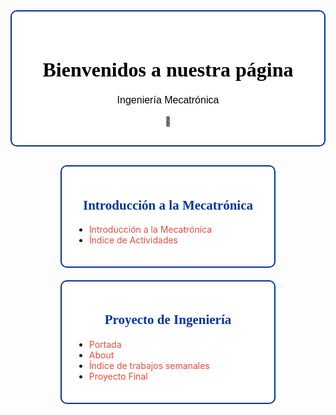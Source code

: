 <!-- Encabezado principal con fondo blanco y contorno azul -->
<div style="text-align:center; padding:30px; background:white; border:2px solid #0033A0; border-radius:10px; margin-bottom:30px;">
  <h1 style="font-family:Georgia; font-size:32px; font-weight:900; color:#000;">Bienvenidos a nuestra página</h1>
  <p style="font-family:Verdana, sans-serif; font-size:16px; margin-top:5px; color:#000;">Ingeniería Mecatrónica</p>
  🤖
</div>

<!-- Contenedor de tarjetas simplificado con solo contorno azul -->
<div style="display:flex; flex-wrap:wrap; justify-content:center; gap:20px;">

  <!-- Tarjeta 1: Introducción a la Mecatrónica -->
  <div style="border:2px solid #0033A0; border-radius:10px; padding:20px; width:300px; background:white;">
    <h2 style="color:#0033A0; font-family:Georgia; text-align:center;"> Introducción a la Mecatrónica</h2>
    <ul>
      <li> <a href="https://adrian-623.github.io/PortafolioA/Ing_Mecatronica/Introducci%C3%B3n_a_la_mecatr%C3%B3nica/Introduccion_a_la_Mecatroncia/" style="color:#E74C3C; text-decoration:none;">Introducción a la Mecatrónica</a></li>
      <li> <a href="https://adrian-623.github.io/PortafolioA/Ing_Mecatronica/Introducci%C3%B3n_a_la_mecatr%C3%B3nica/Actividades/1%20Indice/" style="color:#E74C3C; text-decoration:none;">Índice de Actividades</a></li>
    </ul>
  </div>

  <!-- Tarjeta 2: Proyecto de Ingeniería -->
  <div style="border:2px solid #0033A0; border-radius:10px; padding:20px; width:300px; background:white;">
    <h2 style="color:#0033A0; font-family:Georgia; text-align:center;">Proyecto de Ingeniería</h2>
    <ul>
    <li> <a href="https://adrian-623.github.io/PortafolioA/Ing_Mecatronica/Proyecto%20de%20Ingenieria/01%20Portada/" style="color:#E74C3C; text-decoration:none;">Portada</a></li>
      <li> <a href="https://adrian-623.github.io/PortafolioA/Ing_Mecatronica/Proyecto%20de%20Ingenieria/03%20About/" style="color:#E74C3C; text-decoration:none;">About</a></li>
      <li> <a href="https://adrian-623.github.io/PortafolioA/Ing_Mecatronica/Proyecto%20de%20Ingenieria/Indice%20Trabajos%20Semanales/" style="color:#E74C3C; text-decoration:none;">Índice de trabajos semanales</a></li>
      <li> <a href="https://adrian-623.github.io/PortafolioA/Ing_Mecatronica/Proyecto%20de%20Ingenieria/Proyecto%20FInal/" style="color:#E74C3C; text-decoration:none;">Proyecto Final</a></li>
    </ul>
  </div>

